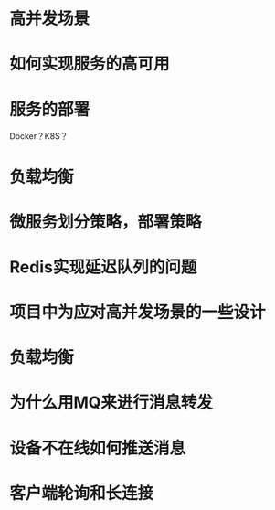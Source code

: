 # 高并发场景

# 如何实现服务的高可用

# 服务的部署

Docker？K8S？

# 负载均衡

# 微服务划分策略，部署策略

# Redis实现延迟队列的问题

# 项目中为应对高并发场景的一些设计

# 负载均衡

# 为什么用MQ来进行消息转发

# 设备不在线如何推送消息

# 客户端轮询和长连接
